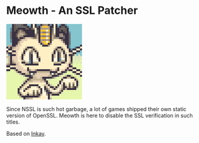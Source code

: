 # Meowth - An SSL Patcher

![Meowth](meowth.png?raw=true)

Since NSSL is such hot garbage, a lot of games shipped their own static version of OpenSSL. Meowth is here to disable the SSL verification in such titles.

Based on [Inkay](https://github.com/PretendoNetwork/Inkay).
